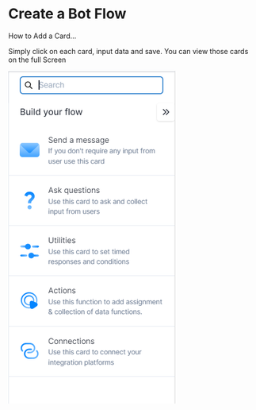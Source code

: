 # Create a Bot Flow

How to Add a Card…

Simply click on each card, input data and save. You can view those cards on the full Screen

![](<../../../.gitbook/assets/image (116).png>)
